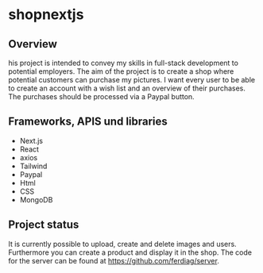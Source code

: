 # shopnextjs

## Overview

his project is intended to convey my skills in full-stack development to potential employers. The aim of the project is to create a shop where potential customers can purchase my pictures. I want every user to be able to create an account with a wish list and an overview of their purchases. The purchases should be processed via a Paypal button.

## Frameworks, APIS und libraries

- Next.js
- React
- axios
- Tailwind
- Paypal
- Html
- CSS
- MongoDB

## Project status

It is currently possible to upload, create and delete images and users. Furthermore you can create a product and display it in the shop. The code for the server can be found at
https://github.com/ferdiag/server.
